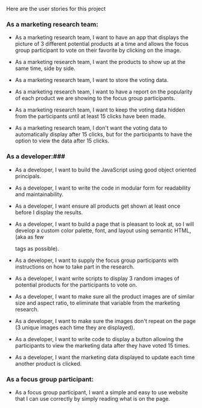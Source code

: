 Here are the user stories for this project

### As a marketing research team: ###

* As a marketing research team, I want to have an app that displays the picture of 3 different potential products at a time and allows the focus group participant to vote on their favorite by clicking on the image.

* As a marketing research team, I want the products to show up at the same time, side by side.

* As a marketing research team, I want to store the voting data.

* As a marketing research team, I want to have a report on the popularity of each product we are showing to the focus group participants.

* As a marketing research team, I want to keep the voting data hidden from the participants until at least 15 clicks have been made.

* As a marketing research team, I don't want the voting data to automatically display after 15 clicks, but for the participants to have the option to view the data after 15 clicks.

###  As a developer:###

* As a developer, I want to build the JavaScript using good object oriented principals.

* As a developer, I want to write the code in modular form for readability and maintainability.

* As a developer, I want ensure all products get shown at least once before I display the results.

* As a developer, I want to build a page that is pleasant to look at, so I will develop a custom color palette, font, and layout using semantic HTML, (aka as few <div> tags as possible).

* As a developer, I want to supply the focus group participants with instructions on how to take part in the research.

* As a developer, I want write scripts to display 3 random images of potential products for the participants to vote on.

* As a developer, I want to make sure all the product images are of similar size and aspect ratio, to eliminate that variable from the marketing research.

* As a developer, I want to make sure the images don't repeat on the page (3 unique images each time they are displayed).

* As a developer, I want to write code to display a button allowing the participants to view the marketing data after they have voted 15 times.

* As a developer, I want the marketing data displayed to update each time another product is clicked.


### As a focus group participant: ###

* As a focus group participant, I want a simple and easy to use website that I can use correctly by simply reading what is on the page.
